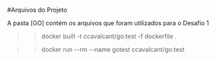 #Arquivos do Projeto

A pasta [GO] contém os arquivos que foram utilizados para o Desafio 1

>> docker built -t ccavalcant/go:test -f dockerfile .

>> docker run --rm --name gotest ccavalcant/go:test
